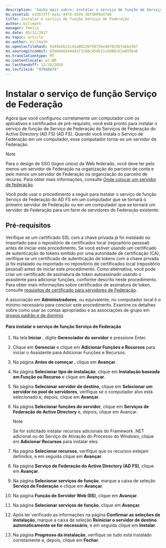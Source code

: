 ```yaml
---
description: 'Saiba mais sobre: instalar o serviço de função de Serviço de Federação'
ms.assetid: e33673ff-ea1c-4476-a549-3bf5899a47dd
title: Instalar o serviço de função Serviço de Federação
author: billmath
manager: femila
ms.date: 05/31/2017
ms.topic: article
ms.author: billmath
ms.openlocfilehash: 9189a5b21cd1a88226759755e4078256fabbe367
ms.sourcegitcommit: 65b6de6b44d41f1180c45db11cdd60cb2a093b46
ms.translationtype: MT
ms.contentlocale: pt-BR
ms.lasthandoff: 12/10/2020
ms.locfileid: "97048874"
---
```

# <a name="install-the-federation-service-role-service"></a>Instalar o serviço de função Serviço de Federação

Agora que você configurou corretamente um computador com os aplicativos e certificados de pré-requisito, você está pronto para instalar o serviço de função de Serviço de Federação do Serviços de Federação do Active Directory (AD FS) (AD FS). Quando você instala o Serviço de Federação em um computador, esse computador torna-se um servidor de Federação.

> [!NOTE]
> Para o design de SSO (logon único) da Web federado, você deve ter pelo menos um servidor de Federação na organização do parceiro de conta e pelo menos um servidor de Federação na organização do parceiro de recurso. Para obter mais informações, consulte [Onde colocar um servidor de federação](/previous-versions/windows/it-pro/windows-server-2012-R2-and-2012/dd807127(v=ws.11)).

Você pode usar o procedimento a seguir para instalar o serviço de função Serviço de Federação do AD FS em um computador que se tornará o primeiro servidor de Federação ou em um computador que se tornará um servidor de Federação para um farm de servidores de Federação existente.

## <a name="prerequisites"></a>Pré-requisitos
Verifique se um certificado SSL com a chave privada já foi instalado ou importado para o repositório de certificados local (repositório pessoal) antes de iniciar este procedimento. Se você estiver usando um certificado de autenticação de tokens emitido por uma autoridade de certificação (CA), verifique se um certificado de autenticação de tokens com a chave privada já foi instalado ou importado no repositório de certificados local (repositório pessoal) antes de iniciar este procedimento. Como alternativa, você pode criar um certificado de assinatura de token autoassinado usando o assistente para adicionar funções, conforme descrito neste procedimento. Para obter mais informações sobre certificados de assinatura de token, consulte [requisitos de certificado para servidores de Federação](../design/certificate-requirements-for-federation-servers.md).

A associação em **Administradores**, ou equivalente, no computador local é o mínimo necessário para concluir este procedimento. Examine os detalhes sobre como usar as contas apropriadas e as associações de grupo em [grupos padrão e de domínio](https://go.microsoft.com/fwlink/?LinkId=83477).

#### <a name="to-install-the-federation-service-role-service"></a>Para instalar o serviço de função Serviço de Federação

1. Na tela **Iniciar** , digite **Gerenciador do servidor** e pressione Enter.

2. Clique em **Gerenciar** e clique em **Adicionar Funções e Recursos** para iniciar o Assistente para Adicionar Funções e Recursos.

3. Na página **Antes de começar** , clique em **Avançar**.

4. Na página **Selecionar tipo de instalação**, clique em **Instalação baseada em Função ou Recurso** e clique em **Avançar**.

5. Na página **Selecionar servidor de destino**, clique em **Selecionar um servidor no pool de servidores**, verifique se o computador alvo está selecionado e, depois, clique em **Avançar**.

6. Na página **Selecionar funções do servidor**, clique em **Serviços de Federação do Active Directory** e, depois, clique em Avançar.

    > [!NOTE]
    > Se for solicitado instalar recursos adicionais do Framework .NET adicional ou do Serviço de Ativação do Processo do Windows, clique em **Adicionar Recursos** para instalar eles.

7. Na página **Selecionar recursos**, verifique que os recursos estejam definidos, e em seguida clique em **Avançar**.

8. Na página **Serviço de Federação do Active Directory (AD FS)**, clique em **Avançar**.

9. Na página **Selecionar serviços de função**, marque a caixa de seleção **Serviço de Federação** e clique em **Avançar**.

10. Na página **Função de Servidor Web (IIS)**, clique em **Avançar**.

11. Na página **Selecionar serviços de função**, clique em **Avançar**.

12. Após ter verificado as informações na página **Confirmar as seleções de instalação**, marque a caixa de seleção **Reiniciar o servidor de destino automaticamente se for necessário**, e em seguida clique em **Instalar**.

13. Na página **Progresso da instalação**, verifique se tudo está instalado corretamente e, depois, clique em **Fechar**.
